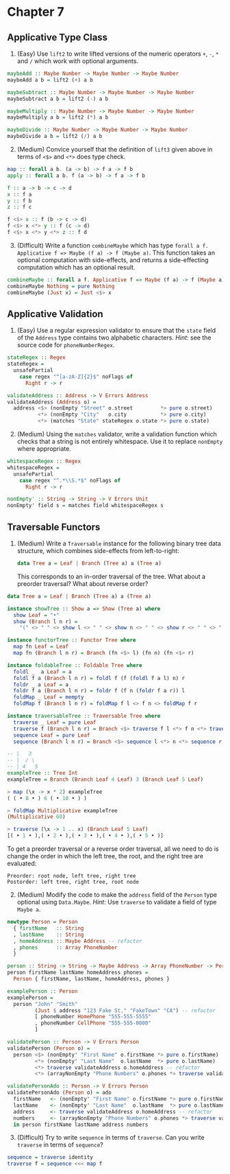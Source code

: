 # Chapter 7

## Applicative Type Class

1. (Easy) Use `lift2` to write lifted versions of the numeric operators `+`,
   `-`, `*` and `/` which work with optional arguments.

``` haskell
maybeAdd :: Maybe Number -> Maybe Number -> Maybe Number
maybeAdd a b = lift2 (+) a b

maybeSubtract :: Maybe Number -> Maybe Number -> Maybe Number
maybeSubtract a b = lift2 (-) a b

maybeMultiply :: Maybe Number -> Maybe Number -> Maybe Number
maybeMultiply a b = lift2 (*) a b

maybeDivide :: Maybe Number -> Maybe Number -> Maybe Number
maybeDivide a b = lift2 (/) a b
```

2. (Medium) Convice yourself that the definition of `lift3` given above in
   terms of `<$>` and `<*>` does type check.

``` haskell
map :: forall a b. (a -> b) -> f a -> f b
apply :: forall a b. f (a -> b) -> f a -> f b

f :: a -> b -> c -> d
x :: f a
y :: f b
z :: f c

f <$> x :: f (b -> c -> d)
f <$> x <*> y :: f (c -> d)
f <$> x <*> y <*> z :: f d
```

3. (Difficult) Write a function `combineMaybe` which has type `forall a f.
   Applicative f => Maybe (f a) -> f (Maybe a)`. This function takes an
   optional computation with side-effects, and returns a side-effecting
   computation which has an optional result.

``` haskell
combineMaybe :: forall a f. Applicative f => Maybe (f a) -> f (Maybe a)
combineMaybe Nothing = pure Nothing
combineMaybe (Just x) = Just <$> x
```

## Applicative Validation

1. (Easy) Use a regular expression validator to ensure that the `state` field
   of the `Address` type contains two alphabetic characters. *Hint*: see the
   source code for `phoneNumberRegex`.

``` haskell
stateRegex :: Regex
stateRegex =
  unsafePartial
    case regex "^[a-zA-Z]{2}$" noFlags of
      Right r -> r

validateAddress :: Address -> V Errors Address
validateAddress (Address o) =
  address <$> (nonEmpty "Street" o.street         *> pure o.street)
          <*> (nonEmpty "City"   o.city           *> pure o.city)
          <*> (matches "State" stateRegex o.state *> pure o.state)
```

2. (Medium) Using the `matches` validator, write a validation function which
   checks that a string is not entirely whitespace. Use it to replace
   `nonEmpty` where appropriate.

``` haskell
whitespaceRegex :: Regex
whitespaceRegex =
  unsafePartial
    case regex "^.*\\S.*$" noFlags of
      Right r -> r

nonEmpty' :: String -> String -> V Errors Unit
nonEmpty' field s = matches field whitespaceRegex s
```

## Traversable Functors

1. (Medium) Write a `Traversable` instance for the following binary tree data
   structure, which combines side-effects from left-to-right:

   ``` haskell
   data Tree a = Leaf | Branch (Tree a) a (Tree a)
   ```

   This corresponds to an in-order traversal of the tree. What about a preorder
   traversal? What about reverse order?

``` haskell
data Tree a = Leaf | Branch (Tree a) a (Tree a)

instance showTree :: Show a => Show (Tree a) where
  show Leaf = "•"
  show (Branch l n r) =
    "(" <> " " <> show l <> " " <> show n <> " " <> show r <> " " <> ")"

instance functorTree :: Functor Tree where
  map fn Leaf = Leaf
  map fn (Branch l n r) = Branch (fn <$> l) (fn n) (fn <$> r)

instance foldableTree :: Foldable Tree where
  foldl _  a Leaf = a
  foldl f a (Branch l n r) = foldl f (f (foldl f a l) n) r
  foldr _ a Leaf = a
  foldr f a (Branch l n r) = foldr f (f n (foldr f a r)) l
  foldMap _ Leaf = mempty
  foldMap f (Branch l n r) = foldMap f l <> f n <> foldMap f r

instance traversableTree :: Traversable Tree where
  traverse _ Leaf = pure Leaf
  traverse f (Branch l n r) = Branch <$> traverse f l <*> f n <*> traverse f r
  sequence Leaf = pure Leaf
  sequence (Branch l n r) = Branch <$> sequence l <*> n <*> sequence r

-- |   3
-- |  / \
-- | 4   5
exampleTree :: Tree Int
exampleTree = Branch (Branch Leaf 4 Leaf) 3 (Branch Leaf 5 Leaf)
```

``` haskell
> map (\x -> x * 2) exampleTree
( ( • 8 • ) 6 ( • 10 • ) )

> foldMap Multiplicative exampleTree
(Multiplicative 60)

> traverse (\x -> 1 .. x) (Branch Leaf 5 Leaf)
[( • 1 • ),( • 2 • ),( • 3 • ),( • 4 • ),( • 5 • )]
```

To get a preorder traversal or a reverse order traversal, all we need to do is
change the order in which the left tree, the root, and the right tree are
evaluated:

```
Preorder: root node, left tree, right tree
Postorder: left tree, right tree, root node
```

2. (Medium) Modify the code to make the `address` field of the `Person` type
   optional using `Data.Maybe`. *Hint*: Use `traverse` to validate a field of
   type `Maybe a`.

``` haskell
newtype Person = Person
  { firstName   :: String
  , lastName    :: String
  , homeAddress :: Maybe Address -- refactor
  , phones      :: Array PhoneNumber
  }

person :: String -> String -> Maybe Address -> Array PhoneNumber -> Person -- refactor
person firstName lastName homeAddress phones =
  Person { firstName, lastName, homeAddress, phones }

examplePerson :: Person
examplePerson =
  person "John" "Smith"
         (Just $ address "123 Fake St." "FakeTown" "CA") -- refactor
         [ phoneNumber HomePhone "555-555-5555"
         , phoneNumber CellPhone "555-555-0000"
         ]

validatePerson :: Person -> V Errors Person
validatePerson (Person o) =
  person <$> (nonEmpty' "First Name" o.firstName *> pure o.firstName)
         <*> (nonEmpty' "Last Name"  o.lastName  *> pure o.lastName)
         <*> traverse validateAddress o.homeAddress -- refactor
         <*> (arrayNonEmpty "Phone Numbers" o.phones *> traverse validatePhoneNumber o.phones)

validatePersonAdo :: Person -> V Errors Person
validatePersonAdo (Person o) = ado
  firstName   <- (nonEmpty' "First Name" o.firstName *> pure o.firstName)
  lastName    <- (nonEmpty' "Last Name"  o.lastName  *> pure o.lastName)
  address     <- traverse validateAddress o.homeAddress -- refactor
  numbers     <- (arrayNonEmpty "Phone Numbers" o.phones *> traverse validatePhoneNumber o.phones)
  in person firstName lastName address numbers
```

3. (Difficult) Try to write `sequence` in terms of `traverse`. Can you write
   `traverse` in terms of `sequence`?

``` haskell
sequence = traverse identity
traverse f = sequence <<< map f
```

